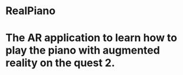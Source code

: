 # RealPiano

# The AR application to learn how to play the piano with augmented reality on the quest 2.


